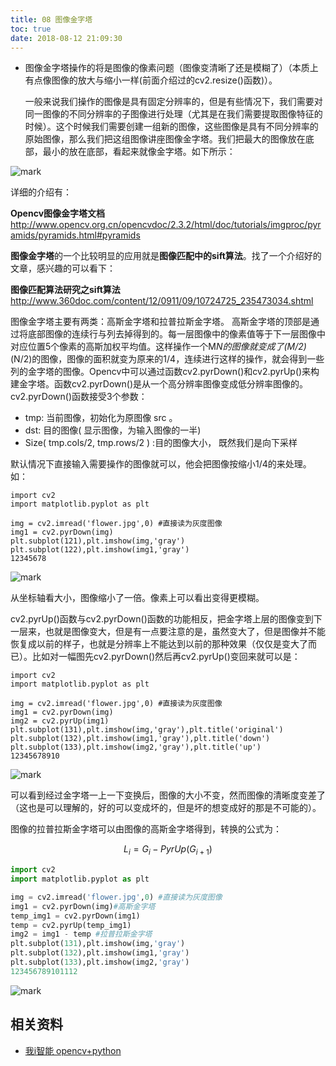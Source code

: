 ```yaml
---
title: 08 图像金字塔
toc: true
date: 2018-08-12 21:09:30
---
```

- 图像金字塔操作的将是图像的像素问题（图像变清晰了还是模糊了）（本质上有点像图像的放大与缩小一样(前面介绍过的cv2.resize()函数)）。

  一般来说我们操作的图像是具有固定分辨率的，但是有些情况下，我们需要对同一图像的不同分辨率的子图像进行处理（尤其是在我们需要提取图像特征的时候）。这个时候我们需要创建一组新的图像，这些图像是具有不同分辨率的原始图像，那么我们把这组图像讲座图像金字塔。我们把最大的图像放在底部，最小的放在底部，看起来就像金字塔。如下所示：


![mark](http://images.iterate.site/blog/image/180812/h4bh7Bmfgg.png?imageslim)

  详细的介绍有：

  **Opencv图像金字塔文档**http://www.opencv.org.cn/opencvdoc/2.3.2/html/doc/tutorials/imgproc/pyramids/pyramids.html#pyramids

**图像金字塔**的一个比较明显的应用就是**图像匹配中的sift算法**。找了一个介绍好的文章，感兴趣的可以看下：

**图像匹配算法研究之sift算法**http://www.360doc.com/content/12/0911/09/10724725_235473034.shtml

图像金字塔主要有两类：高斯金字塔和拉普拉斯金字塔。
高斯金字塔的顶部是通过将底部图像的连续行与列去掉得到的。每一层图像中的像素值等于下一层图像中对应位置5个像素的高斯加权平均值。这样操作一个M*N的图像就变成了(M/2)*(N/2)的图像，图像的面积就变为原来的1/4，连续进行这样的操作，就会得到一些列的金字塔的图像。Opencv中可以通过函数cv2.pyrDown()和cv2.pyrUp()来构建金字塔。函数cv2.pyrDown()是从一个高分辨率图像变成低分辨率图像的。cv2.pyrDown()函数接受3个参数：

- tmp: 当前图像，初始化为原图像 src 。
- dst: 目的图像( 显示图像，为输入图像的一半)
- Size( tmp.cols/2, tmp.rows/2 ) :目的图像大小， 既然我们是向下采样

默认情况下直接输入需要操作的图像就可以，他会把图像按缩小1/4的来处理。如：

```
import cv2
import matplotlib.pyplot as plt

img = cv2.imread('flower.jpg',0) #直接读为灰度图像
img1 = cv2.pyrDown(img)
plt.subplot(121),plt.imshow(img,'gray')
plt.subplot(122),plt.imshow(img1,'gray')
12345678
```

![mark](http://images.iterate.site/blog/image/180812/4HbGfFcmh5.png?imageslim)

从坐标轴看大小，图像缩小了一倍。像素上可以看出变得更模糊。

cv2.pyrUp()函数与cv2.pyrDown()函数的功能相反，把金字塔上层的图像变到下一层来，也就是图像变大，但是有一点要注意的是，虽然变大了，但是图像并不能恢复成以前的样子，也就是分辨率上不能达到以前的那种效果（仅仅是变大了而已）。比如对一幅图先cv2.pyrDown()然后再cv2.pyrUp()变回来就可以是：

```
import cv2
import matplotlib.pyplot as plt

img = cv2.imread('flower.jpg',0) #直接读为灰度图像
img1 = cv2.pyrDown(img)
img2 = cv2.pyrUp(img1)
plt.subplot(131),plt.imshow(img,'gray'),plt.title('original')
plt.subplot(132),plt.imshow(img1,'gray'),plt.title('down')
plt.subplot(133),plt.imshow(img2,'gray'),plt.title('up')
12345678910
```

![mark](http://images.iterate.site/blog/image/180812/kcfmKEaFim.png?imageslim)


可以看到经过金字塔一上一下变换后，图像的大小不变，然而图像的清晰度变差了（这也是可以理解的，好的可以变成坏的，但是坏的想变成好的那是不可能的）。

图像的拉普拉斯金字塔可以由图像的高斯金字塔得到，转换的公式为：

$$L_i=G_i-PyrUp(G_{i+1})$$



```python
import cv2
import matplotlib.pyplot as plt

img = cv2.imread('flower.jpg',0) #直接读为灰度图像
img1 = cv2.pyrDown(img)#高斯金字塔
temp_img1 = cv2.pyrDown(img1)
temp = cv2.pyrUp(temp_img1)
img2 = img1 - temp #拉普拉斯金字塔
plt.subplot(131),plt.imshow(img,'gray')
plt.subplot(132),plt.imshow(img1,'gray')
plt.subplot(133),plt.imshow(img2,'gray')
123456789101112
```

![mark](http://images.iterate.site/blog/image/180812/4lbck729ka.png?imageslim)




## 相关资料

- [我i智能  opencv+python](https://blog.csdn.net/on2way/article/category/5630773)
